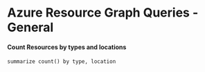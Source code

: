 # Azure Resource Graph Queries - General

#### Count Resources by types and locations
~~~ Query
summarize count() by type, location
~~~